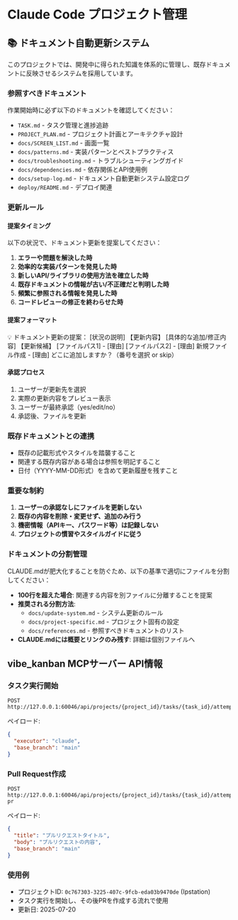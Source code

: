 # Claude Code プロジェクト管理

## 📚 ドキュメント自動更新システム

このプロジェクトでは、開発中に得られた知識を体系的に管理し、既存ドキュメントに反映させるシステムを採用しています。

### 参照すべきドキュメント

作業開始時に必ず以下のドキュメントを確認してください：

- `TASK.md` - タスク管理と進捗追跡
- `PROJECT_PLAN.md` - プロジェクト計画とアーキテクチャ設計
- `docs/SCREEN_LIST.md` - 画面一覧
- `docs/patterns.md` - 実装パターンとベストプラクティス
- `docs/troubleshooting.md` - トラブルシューティングガイド
- `docs/dependencies.md` - 依存関係とAPI使用例
- `docs/setup-log.md` - ドキュメント自動更新システム設定ログ
- `deploy/README.md` - デプロイ関連

### 更新ルール

#### 提案タイミング
以下の状況で、ドキュメント更新を提案してください：

1. **エラーや問題を解決した時**
2. **効率的な実装パターンを発見した時**
3. **新しいAPI/ライブラリの使用方法を確立した時**
4. **既存ドキュメントの情報が古い/不正確だと判明した時**
5. **頻繁に参照される情報を発見した時**
6. **コードレビューの修正を終わらせた時**

#### 提案フォーマット
💡 ドキュメント更新の提案： [状況の説明]
【更新内容】 [具体的な追加/修正内容]
【更新候補】
[ファイルパス1] - [理由]
[ファイルパス2] - [理由]
新規ファイル作成 - [理由]
どこに追加しますか？（番号を選択 or skip）

#### 承認プロセス
1. ユーザーが更新先を選択
2. 実際の更新内容をプレビュー表示
3. ユーザーが最終承認（yes/edit/no）
4. 承認後、ファイルを更新

### 既存ドキュメントとの連携

- 既存の記載形式やスタイルを踏襲すること
- 関連する既存内容がある場合は参照を明記すること
- 日付（YYYY-MM-DD形式）を含めて更新履歴を残すこと

### 重要な制約

1. **ユーザーの承認なしにファイルを更新しない**
2. **既存の内容を削除・変更せず、追加のみ行う**
3. **機密情報（APIキー、パスワード等）は記録しない**
4. **プロジェクトの慣習やスタイルガイドに従う**

### ドキュメントの分割管理

CLAUDE.mdが肥大化することを防ぐため、以下の基準で適切にファイルを分割してください：

- **100行を超えた場合**: 関連する内容を別ファイルに分離することを提案
- **推奨される分割方法**:
  - `docs/update-system.md` - システム更新のルール
  - `docs/project-specific.md` - プロジェクト固有の設定
  - `docs/references.md` - 参照すべきドキュメントのリスト
- **CLAUDE.mdには概要とリンクのみ残す**: 詳細は個別ファイルへ

## vibe_kanban MCPサーバー API情報

### タスク実行開始
```
POST http://127.0.0.1:60046/api/projects/{project_id}/tasks/{task_id}/attempts
```
ペイロード:
```json
{
  "executor": "claude",
  "base_branch": "main"
}
```

### Pull Request作成
```
POST http://127.0.0.1:60046/api/projects/{project_id}/tasks/{task_id}/attempts/{attempt_id}/create-pr
```
ペイロード:
```json
{
  "title": "プルリクエストタイトル",
  "body": "プルリクエストの内容",
  "base_branch": "main"
}
```

### 使用例
- プロジェクトID: `0c767303-3225-407c-9fcb-eda03b9470de` (Ipstation)
- タスク実行を開始し、その後PRを作成する流れで使用
- 更新日: 2025-07-20